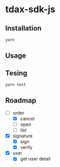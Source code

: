 # tdax-sdk-js
## Installation
```bash
yarn
```
## Usage

## Tesing
```bash
yarn test
```
## Roadmap
- [ ] order  
   - [X] cancel
   - [ ] open
   - [ ] list
- [X] signature
    - [X] sign
    - [X] verify
- [X] user
    - [X] get user detail
